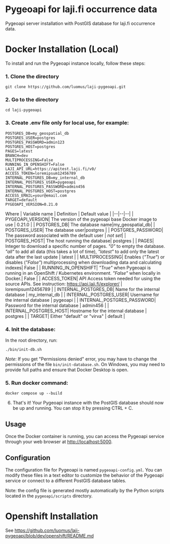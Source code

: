 

# Pygeoapi for laji.fi occurrence data
Pygeoapi server installation with PostGIS database for laji.fi occurrence data.

# Docker Installation (Local)
To install and run the Pygeoapi instance locally, follow these steps:

### 1. Clone the directory
```
git clone https://github.com/luomus/laji-pygeoapi.git
```

### 2. Go to the directory
```
cd laji-pygeoapi
```

### 3. Create .env file only for local use, for example:
```
POSTGRES_DB=my_geospatial_db
POSTGRES_USER=postgres
POSTGRES_PASSWORD=admin123
POSTGRES_HOST=postgres
PAGES=latest
BRANCH=dev
MULTIPROCESSING=False
RUNNING_IN_OPENSHIFT=False
LAJI_API_URL=https://apitest.laji.fi/v0/
ACCESS_TOKEN=loremipsum12456789
INTERNAL_POSTGRES_DB=my_internal_db
INTERNAL_POSTGRES_USER=pygeoapi
INTERNAL_POSTGRES_PASSWORD=admin456
INTERNAL_POSTGRES_HOST=postgres
ACCESS_EMAIL=your@email.com
TARGET=default
PYGEOAPI_VERSION=0.21.0
```
Where
| Variable name | Definition | Default value |
|--|--|--|
| PYGEOAPI_VERSION| The version of the pygeoapi base Docker image to use | 0.21.0 |
| POSTGRES_DB| The database name|my_geospatial_db|
| POSTGRES_USER| The database user|postgres |
| POSTGRES_PASSWORD| The password associated with the default user | *not set*|
| POSTGRES_HOST| The host running the database| postgres |
| PAGES| Integer to download a specific number of pages. *"0"* to empty the database. *"all"* to add all data (this takes a lot of time), *"latest"* to add only the latest data after the last update | latest |
| MULTIPROCESSING| Enables (*"True"*) or disables (*"False"*) multiprocessing when downloading data and calculating indexes| False |
| RUNNING_IN_OPENSHIFT| *"True"* when Pygeoapi is running in an OpenShift / Kubernetes environment. *"False"* when locally in Docker.| False |
| ACCESS_TOKEN| API Access token needed for using the source APIs. See instruction: https://api.laji.fi/explorer/ | loremipsum12456789 |
| INTERNAL_POSTGRES_DB| Name for the internal database | my_internal_db |
| INTERNAL_POSTGRES_USER| Username for the internal database | pygeoapi |
| INTERNAL_POSTGRES_PASSWORD| Password for the internal database | admin456 |
| INTERNAL_POSTGRES_HOST| Hostname for the internal database | postgres |
| TARGET| Either "default" or "virva" | default |

### 4. Init the database:
In the root directory, run:
```
./bin/init-db.sh
```
*Note*: If you get "Permissions denied" error, you may have to change the permissions of the file `bin/init-database.sh`.
On Windows, you may need to provide full paths and ensure that Docker Desktop is open.

### 5. Run docker command:
```
docker compose up --build
```

6. That's it! Your Pygeoapi instance with the PostGIS  database should now be up and running. You can stop it by pressing CTRL + C. 

## Usage
Once the Docker container is running, you can access the Pygeoapi service through your web browser at [http://localhost:5000](http://localhost:5000).

## Configuration
The configuration file for Pygeoapi is named `pygeoapi-config.yml`. You can modify these files in a text editor to customize the behavior of the Pygeoapi service or connect to a different PostGIS database tables. 

Note: the config file is generated mostly automatically by the Python scripts located in the `pygeoapi/scripts` directory. 

# Openshift Installation
See https://github.com/luomus/laji-pygeoapi/blob/dev/openshift/README.md
